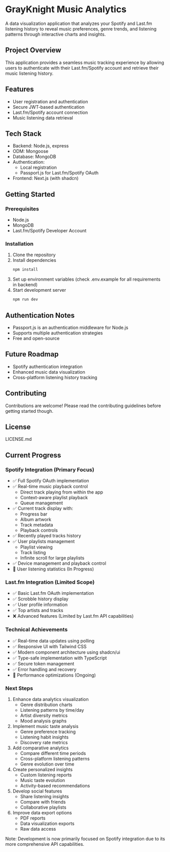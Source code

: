 # GrayKnight Music Analytics

A data visualization application that analyzes your Spotify and Last.fm listening history to reveal music preferences, genre trends, and listening patterns through interactive charts and insights.

## Project Overview

This application provides a seamless music tracking experience by allowing users to authenticate with their Last.fm/Spotify account and retrieve their music listening history.

## Features

- User registration and authentication
- Secure JWT-based authentication
- Last.fm/Spotify account connection
- Music listening data retrieval

## Tech Stack

- Backend: Node.js, express
- ODM: Mongoose
- Database: MongoDB
- Authentication:
  - Local registration
  - Passport.js for Last.fm/Spotify OAuth
- Frontend: Next.js (with shadcn)

## Getting Started

### Prerequisites

- Node.js
- MongoDB
- Last.fm/Spotify Developer Account

### Installation

1. Clone the repository
2. Install dependencies
   ```bash
   npm install
   ```
3. Set up environment variables (check .env.example for all requirements in backend)
4. Start development server
   ```bash
   npm run dev
   ```

## Authentication Notes

- Passport.js is an authentication middleware for Node.js
- Supports multiple authentication strategies
- Free and open-source

## Future Roadmap

- Spotify authentication integration
- Enhanced music data visualization
- Cross-platform listening history tracking

## Contributing

Contributions are welcome! Please read the contributing guidelines before getting started though.

## License

LICENSE.md

## Current Progress

### Spotify Integration (Primary Focus)

- ✅ Full Spotify OAuth implementation
- ✅ Real-time music playback control
  - Direct track playing from within the app
  - Context-aware playlist playback
  - Queue management
- ✅ Current track display with:
  - Progress bar
  - Album artwork
  - Track metadata
  - Playback controls
- ✅ Recently played tracks history
- ✅ User playlists management
  - Playlist viewing
  - Track listing
  - Infinite scroll for large playlists
- ✅ Device management and playback control
- 🔄 User listening statistics (In Progress)

### Last.fm Integration (Limited Scope)

- ✅ Basic Last.fm OAuth implementation
- ✅ Scrobble history display
- ✅ User profile information
- ✅ Top artists and tracks
- ❌ Advanced features (Limited by Last.fm API capabilities)

### Technical Achievements

- ✅ Real-time data updates using polling
- ✅ Responsive UI with Tailwind CSS
- ✅ Modern component architecture using shadcn/ui
- ✅ Type-safe implementation with TypeScript
- ✅ Secure token management
- ✅ Error handling and recovery
- 🔄 Performance optimizations (Ongoing)

### Next Steps

1. Enhance data analytics visualization
   - Genre distribution charts
   - Listening patterns by time/day
   - Artist diversity metrics
   - Mood analysis graphs
2. Implement music taste analysis
   - Genre preference tracking
   - Listening habit insights
   - Discovery rate metrics
3. Add comparative analytics
   - Compare different time periods
   - Cross-platform listening patterns
   - Genre evolution over time
4. Create personalized insights
   - Custom listening reports
   - Music taste evolution
   - Activity-based recommendations
5. Develop social features
   - Share listening insights
   - Compare with friends
   - Collaborative playlists
6. Improve data export options
   - PDF reports
   - Data visualization exports
   - Raw data access

Note: Development is now primarily focused on Spotify integration due to its more comprehensive API capabilities.
